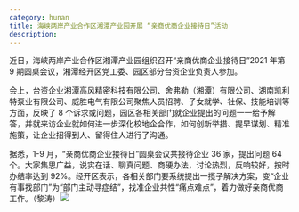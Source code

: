 ```yaml
---
category: hunan
title: 海峡两岸产业合作区湘潭产业园开展 “亲商优商企业接待日”活动
description:
---
```


近日，海峡两岸产业合作区湘潭产业园组织召开“亲商优商企业接待日”2021 年第 9 期圆桌会议，湘潭经开区党工委、园区部分台资企业负责人参加。

会上，台资企业湘潭高风精密科技有限公司、舍弗勒（湘潭）有限公司、湖南凯利特泵业有限公司、威胜电气有限公司聚焦人员招聘、子女就学、社保、技能培训等方面，反映了 8 个诉求或问题，园区各相关部门就企业提出的问题一一给予解答，并就来访企业就如何进一步深化校地企合作，如何创新举措、提早谋划、精准施策，让企业招得到人、留得住人进行了沟通。

据悉，1-9 月，“亲商优商企业接待日”圆桌会议共接待企业 36 家，提出问题 64 个。大家集思广益，说实在话、聊真问题、商硬办法，讨论热烈，反响较好，按时办结率达到 92%。经开区表示，各相关部门要系统提出一揽子解决方案，变“企业有事找部门”为“部门主动寻症结”，找准企业共性“痛点难点”，着力做好亲商优商工作。（黎涛）![](http://www.hnstb.gov.cn/uploads/allimg/210927/1-21092GP03G43.png)
